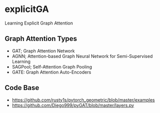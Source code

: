 # explicitGA
Learning Explicit Graph Attention

## Graph Attention Types
- GAT; Graph Attention Network
- AGNN; Attention-based Graph Neural Network for Semi-Supervised Learning
- SAGPool; Self-Attention Graph Pooling
- GATE: Graph Attention Auto-Encoders

## Code Base
- https://github.com/rusty1s/pytorch_geometric/blob/master/examples 
- https://github.com/Diego999/pyGAT/blob/master/layers.py